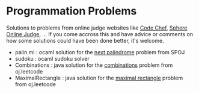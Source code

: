 Programmation Problems
======================

Solutions to problems from online judge websites like [Code Chef](http://www.codechef.com/), [Sphere Online Judge](http://www.spoj.com/), ...
If you come accross this and have advice or comments on how some solutions could have been done better, it's welcome.


* palin.ml : ocaml solution for the [next palindrome](http://www.spoj.com/problems/PALIN/) problem from SPOJ
* sudoku : ocaml sudoku solver
* Combinations : java solution for the [combinations](https://oj.leetcode.com/problems/combinations/) problem from oj.leetcode
* MaximalRectangle : java solution for the [maximal rectangle](https://oj.leetcode.com/problems/maximal-rectangle/) problem from oj.leetcode

